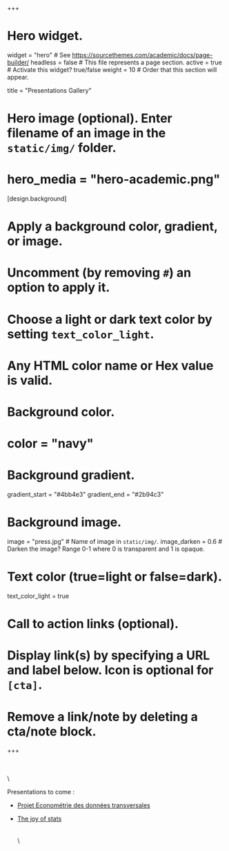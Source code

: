 +++
# Hero widget.
widget = "hero"  # See https://sourcethemes.com/academic/docs/page-builder/
headless = false  # This file represents a page section.
active = true  # Activate this widget? true/false
weight = 10  # Order that this section will appear.

title = "Presentations Gallery"

# Hero image (optional). Enter filename of an image in the `static/img/` folder.
# hero_media = "hero-academic.png"

[design.background]
  # Apply a background color, gradient, or image.
  #   Uncomment (by removing `#`) an option to apply it.
  #   Choose a light or dark text color by setting `text_color_light`.
  #   Any HTML color name or Hex value is valid.

  # Background color.
  # color = "navy"
  
  # Background gradient.
  gradient_start = "#4bb4e3"
  gradient_end = "#2b94c3"
  
  # Background image.
   image = "press.jpg"  # Name of image in `static/img/`.
   image_darken = 0.6  # Darken the image? Range 0-1 where 0 is transparent and 1 is opaque.

  # Text color (true=light or false=dark).
  text_color_light = true

# Call to action links (optional).
#   Display link(s) by specifying a URL and label below. Icon is optional for `[cta]`.
#   Remove a link/note by deleting a cta/note block.

+++

\
\
\

Presentations to come : 

- [Projet Econométrie des données transversales](https://docs.google.com/presentation/d/1xVOXh4-91ObSdEDfvmKSKKv2ydZJMjMcE-P1Kn7EQro/edit?usp=sharing)

- [The joy of stats](https://docs.google.com/presentation/d/1BXnZmodRpez7MU-Y0RAvh6s98XVmYHE_bbgPwTDDU60/edit?usp=sharing)
\
\
\
\
	  
	    
		
		
  
  
  
  
  
    
	
	
	